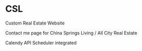 # CSL
Custom Real Estate Website

Contact me page for China Springs Living / All City Real Estate

Calendy API Scheduler integrated
